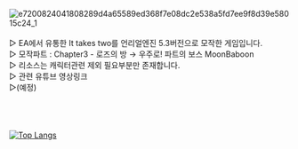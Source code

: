 ![e7200824041808289d4a65589ed368f7e08dc2e538a5fd7ee9f8d39e58015c24_1](https://github.com/yoodongmin98/UE5_Ittakestwo/assets/117648173/6f56600b-8cbc-4753-99e0-7975608ed256)
<br/>
<br/>
▷ EA에서 유통한 It takes two를 언리얼엔진 5.3버전으로 모작한 게임입니다. <br/>
▷ 모작파트 : Chapter3 - 로즈의 방 → 우주로! 파트의 보스 MoonBaboon <br/>
▷ 리소스는 캐릭터관련 제외 필요부분만 존재합니다. <br/>
▷ 관련 유튜브 영상링크 <br/>
▷(예정) <br/>
<br/>
<br/>
<br/>
<br/>
[![Top Langs](https://github-readme-stats.vercel.app/api/top-langs/?username=yoodongmin98&langs_count=8)](https://github.com/yoodongmin98/github-readme-stats)

